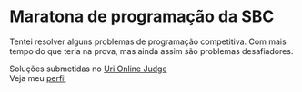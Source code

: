 # Maratona de programação da SBC
Tentei resolver alguns problemas de programação competitiva. Com mais tempo do que teria na prova, mas ainda assim são problemas desafiadores.

Soluções submetidas no [Uri Online Judge](https://www.urionlinejudge.com.br/)<br>
Veja meu [perfil](https://www.urionlinejudge.com.br/judge/pt/profile/256774)
